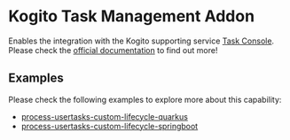 # Kogito Task Management Addon

Enables the integration with the Kogito supporting
service [Task Console](https://github.com/kiegroup/kogito-apps/tree/master/task-console). Please check
the [official documentation](https://docs.jboss.org/kogito/release/latest/html_single/#con-task-console_kogito-developing-process-services)
to find out more!

## Examples

Please check the following examples to explore more about this capability:

- [process-usertasks-custom-lifecycle-quarkus](https://github.com/kiegroup/kogito-examples/tree/stable/process-usertasks-custom-lifecycle-quarkus)
- [process-usertasks-custom-lifecycle-springboot](https://github.com/kiegroup/kogito-examples/tree/stable/process-usertasks-custom-lifecycle-springboot)
